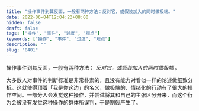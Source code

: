```yaml
---
title: "操作事件到其反面，一般有两种方法：反对它，或假装加入的同时做极端。"
date: 2022-06-04T12:04:23+08:00
hidden: false
draft: false
tags: ["操作", "事件", "过度", "观点"]
keywords: ["操作", "事件", "过度", "观点"]
description: ""
slug: "0401"
---
```


操作事件到其反面，一般有两种方法： *反对它，或假装加入的同时做极端* 。

大多数人对事件的判断标准是非常朴素的，且没有能力对看似一样的论述做细致分析。这就使得顶着「我是你这边」的名义，做极端的、情绪化的行动有了很大的操作空间。一部分人会发觉这种操作，并尝试将其和自己的主张区分开来，而这个行为会被没有发觉这种操作的群体所误判，于是割裂产生了。
